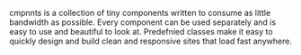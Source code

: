 cmpnnts is a collection of tiny components written to consume as little bandwidth as possible.
Every component can be used separately and is easy to use and beautiful to look at.
Predefnied classes make it easy to quickly design and build clean and responsive sites that load fast anywhere.